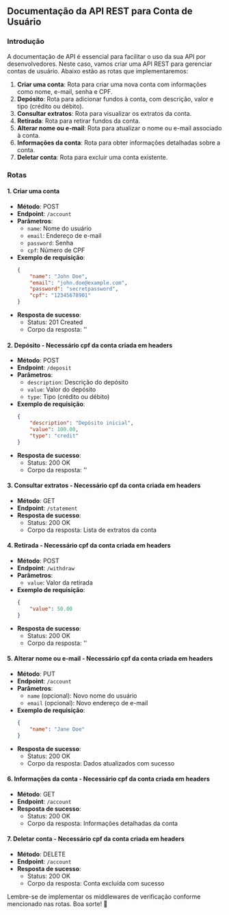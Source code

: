 ## Documentação da API REST para Conta de Usuário

### Introdução
A documentação de API é essencial para facilitar o uso da sua API por desenvolvedores. Neste caso, vamos criar uma API REST para gerenciar contas de usuário. Abaixo estão as rotas que implementaremos:

1. **Criar uma conta**: Rota para criar uma nova conta com informações como nome, e-mail, senha e CPF.
2. **Depósito**: Rota para adicionar fundos à conta, com descrição, valor e tipo (crédito ou débito).
3. **Consultar extratos**: Rota para visualizar os extratos da conta.
4. **Retirada**: Rota para retirar fundos da conta.
5. **Alterar nome ou e-mail**: Rota para atualizar o nome ou e-mail associado à conta.
6. **Informações da conta**: Rota para obter informações detalhadas sobre a conta.
7. **Deletar conta**: Rota para excluir uma conta existente.

### Rotas

#### 1. Criar uma conta
- **Método**: POST
- **Endpoint**: `/account`
- **Parâmetros**:
    - `name`: Nome do usuário
    - `email`: Endereço de e-mail
    - `password`: Senha
    - `cpf`: Número de CPF
- **Exemplo de requisição**:
    ```json
    {
        "name": "John Doe",
        "email": "john.doe@example.com",
        "password": "secretpassword",
        "cpf": "12345678901"
    }
    ```
- **Resposta de sucesso**:
    - Status: 201 Created
    - Corpo da resposta: ''

#### 2. Depósito - Necessário cpf da conta criada em headers
- **Método**: POST
- **Endpoint**: `/deposit`
- **Parâmetros**:
    - `description`: Descrição do depósito
    - `value`: Valor do depósito
    - `type`: Tipo (crédito ou débito)
- **Exemplo de requisição**:
    ```json
    {
        "description": "Depósito inicial",
        "value": 100.00,
        "type": "credit"
    }
    ```
- **Resposta de sucesso**:
    - Status: 200 OK
    - Corpo da resposta: ''

#### 3. Consultar extratos - Necessário cpf da conta criada em headers
- **Método**: GET
- **Endpoint**: `/statement`
- **Resposta de sucesso**:
    - Status: 200 OK
    - Corpo da resposta: Lista de extratos da conta

#### 4. Retirada - Necessário cpf da conta criada em headers
- **Método**: POST
- **Endpoint**: `/withdraw`
- **Parâmetros**:
    - `value`: Valor da retirada
- **Exemplo de requisição**:
    ```json
    {
        "value": 50.00
    }
    ```
- **Resposta de sucesso**:
    - Status: 200 OK
    - Corpo da resposta: ''

#### 5. Alterar nome ou e-mail - Necessário cpf da conta criada em headers
- **Método**: PUT
- **Endpoint**: `/account`
- **Parâmetros**:
    - `name` (opcional): Novo nome do usuário
    - `email` (opcional): Novo endereço de e-mail
- **Exemplo de requisição**:
    ```json
    {
        "name": "Jane Doe"
    }
    ```
- **Resposta de sucesso**:
    - Status: 200 OK
    - Corpo da resposta: Dados atualizados com sucesso

#### 6. Informações da conta - Necessário cpf da conta criada em headers
- **Método**: GET
- **Endpoint**: `/account`
- **Resposta de sucesso**:
    - Status: 200 OK
    - Corpo da resposta: Informações detalhadas da conta

#### 7. Deletar conta - Necessário cpf da conta criada em headers
- **Método**: DELETE
- **Endpoint**: `/account`
- **Resposta de sucesso**:
    - Status: 200 OK
    - Corpo da resposta: Conta excluída com sucesso

Lembre-se de implementar os middlewares de verificação conforme mencionado nas rotas. Boa sorte! 🚀
